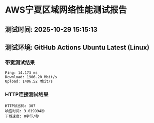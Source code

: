 # AWS宁夏区域网络性能测试报告
## 测试时间: 2025-10-29 15:15:13
## 测试环境: GitHub Actions Ubuntu Latest (Linux)

### 带宽测试结果
```
Ping: 14.173 ms
Download: 1906.20 Mbit/s
Upload: 1406.52 Mbit/s
```

### HTTP连接测试结果
```
HTTP状态码: 307
响应时间: 3.019994秒
下载速度: 0字节/秒
```

